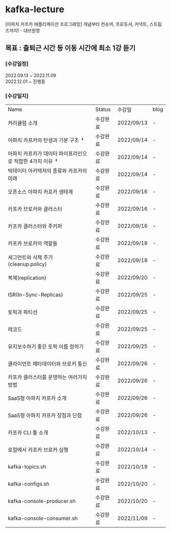 # kafka-lecture
[아파치 카프카 애플리케이션 프로그래밍] 개념부터 컨슈머, 프로듀서, 커넥트, 스트림즈까지! - 대브원영

## 목표 : 출퇴근 시간 등 이동 시간에 최소 1강 듣기

### [수강일정]
2022.09.13 ~ 2022.11.09   
2022.12.01 ~ 진행중
   
### [수강일지]
| | | | |
|-|-|-|-|
|Name|Status|수강일|blog|
|커리큘럼 소개|수강완료|2022/09/13|-|
|아파치 카프카의 탄생과 기본 구조ᅢ|수강완료|2022/09/14|-|
|아파치 카프카가 데이터 파이프라인으로 적합한 4가지 이유ᅢ|수강완료|2022/09/14|-|
|빅데이터 아키텍처의 종류와 카프카의 미래|수강완료|2022/09/14|-|
|오픈소스 아파치 카프카 생태계|수강완료|2022/09/16|-|
|카프카 브로커와 클러스터|수강완료|2022/09/16|-|
|카프카 클러스터와 주키퍼|수강완료|2022/09/16|-|
|카프카 브로커의 역할들|수강완료|2022/09/18|-|
|세그먼트와 삭제 주기(cleanup.policy)|수강완료|2022/09/18|-|
|복제(replication)|수강완료|2022/09/20|-|
|ISR(In-Sync-Replicas)|수강완료|2022/09/25|-|
|토픽과 파티션|수강완료|2022/09/25|-|
|레코드|수강완료|2022/09/25|-|
|유지보수하기 좋은 토픽 이름 정하기|수강완료|2022/09/25|-|
|클라이언트 메타데이터와 브로커 통신|수강완료|2022/09/26|-|
|카프카 클러스터를 운영하는 여러가지 방법|수강완료|2022/09/26|-|
|SaaS형 아파치 카프카 소개|수강완료|2022/09/26|-|
|SaaS형 아파치 카프카 장점과 단점|수강완료|2022/09/26|-|
|카프카 CLI 툴 소개|수강완료|2022/10/13|-|
|로컬에서 카프카 브로커 실행|수강완료|2022/10/14|-|
|kafka-topics.sh|수강완료|2022/10/19|-|
|kafka-configs.sh|수강완료|2022/10/20|-|
|kafka-console-producer.sh|수강완료|2022/10/20|-|
|kafka-console-consumer.sh|수강완료|2022/11/09|-|
